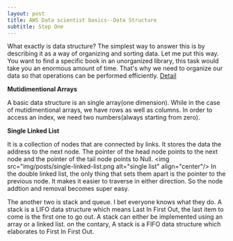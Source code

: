 ```yaml
---
layout: post
title: AWS Data scientist basics--Data Structure
subtitle: Step One
---
```

What exactly is data structure? The simplest way to answer this is by describing it as a way of organizing and sorting data. Let me put this way. You want to find a specific book in an unorganized library, this task would take you an enormous amount of time. That's why we need to organize our data so that operations can be performed efficiently.
[Detail](https://medium.com/swlh/introduction-to-data-structures-9134b7d064a6)

**Mutidimentional  Arrays**

A basic data structure is an single array(one dimension). While in the case of mutidimentional arrays, we have rows as well as columns. In order to access an index, we need two numbers(always starting from zero).

**Single Linked List**

It is a collection of nodes that are connected by links. It stores the data the address to the next node. The pointer of the head node points to the next node and the pointer of the tail node points to Null.
<img src="img/posts/single-linked-list.png alt="single list" align="center"/>
In the double linked list, the only thing that sets them apart is the pointer to the previous node. It makes it easier to traverse in either direction. So the node addtion and removal becomes super easy.

The another two is stack and queue. I bet everyone knows what they do. A stack is a LIFO data structure which means Last In First Out, the last item to come is the first one to go out. A stack can either be implemented using an array or a linked list. on the contary, A stack is a FIFO data structure which elaborates to First In First Out.

